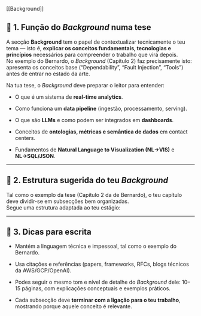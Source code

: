 [[Background]]

## 🎯 1. Função do _Background_ numa tese

A secção **Background** tem o papel de contextualizar tecnicamente o teu tema — isto é, **explicar os conceitos fundamentais, tecnologias e princípios** necessários para compreender o trabalho que virá depois.  
No exemplo do Bernardo, o _Background_ (Capítulo 2) faz precisamente isto: apresenta os conceitos base (“Dependability”, “Fault Injection”, “Tools”) antes de entrar no estado da arte.

Na tua tese, o _Background_ deve preparar o leitor para entender:

- O que é um sistema de **real-time analytics**.
    
- Como funciona um **data pipeline** (ingestão, processamento, serving).
    
- O que são **LLMs** e como podem ser integrados em **dashboards**.
    
- Conceitos de **ontologias, métricas e semântica de dados** em contact centers.
    
- Fundamentos de **Natural Language to Visualization (NL→VIS)** e **NL→SQL/JSON**.
    

---

## 🧱 2. Estrutura sugerida do teu _Background_

Tal como o exemplo da tese (Capítulo 2 da de Bernardo), o teu capítulo deve dividir-se em subsecções bem organizadas.  
Segue uma estrutura adaptada ao teu estágio:



---

## 🧭 3. Dicas para escrita

- Mantém a linguagem técnica e impessoal, tal como o exemplo do Bernardo.
    
- Usa citações e referências (papers, frameworks, RFCs, blogs técnicos da AWS/GCP/OpenAI).
    
- Podes seguir o mesmo tom e nível de detalhe do _Background_ dele: 10–15 páginas, com explicações conceptuais e exemplos práticos.
    
- Cada subsecção deve **terminar com a ligação para o teu trabalho**, mostrando porque aquele conceito é relevante.
    
